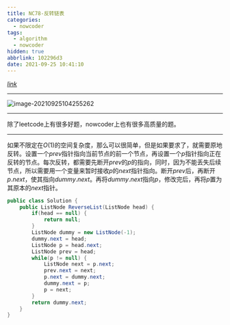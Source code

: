 ```yaml
---
title: NC78-反转链表
categories:
  - nowcoder
tags:
  - algorithm
  - nowcoder
hidden: true
abbrlink: 102296d3
date: 2021-09-25 10:41:10
---
```


[$link$](https://www.nowcoder.com/practice/75e878df47f24fdc9dc3e400ec6058ca?tpId=188&&tqId=38547&rp=1&ru=/activity/oj&qru=/ta/job-code-high-week/question-ranking)

<hr/>

![image-20210925104255262](http://static.codenote.xyz/img/20210925104255.png)

<hr/>

除了leetcode上有很多好题，nowcoder上也有很多高质量的题。

<hr/>

如果不限定在$O(1)$的空间复杂度，那么可以很简单，但是如果要求了，就需要原地反转。设置一个$prev$指针指向当前节点的前一个节点，再设置一个$p$指针指向正在反转的节点。每次反转，都需要先断开$prev$的$p$的指向，同时，因为不能丢失后续节点，所以需要用一个变量来暂时接收$p$的$next$指针指向。断开$prev$后，再断开$p.next$，使其指向$dummy.next$。再将$dummy.next$指向$p$，修改完后，再将$p$置为其原本的$next$指针。

```java
public class Solution {
    public ListNode ReverseList(ListNode head) {
        if(head == null) {
            return null;
        }
        ListNode dummy = new ListNode(-1);
        dummy.next = head;
        ListNode p = head.next;
        ListNode prev = head;
        while(p != null) {
            ListNode next = p.next;
            prev.next = next;
            p.next = dummy.next;
            dummy.next = p;
            p = next;
        }
        return dummy.next;
    }
}
```

